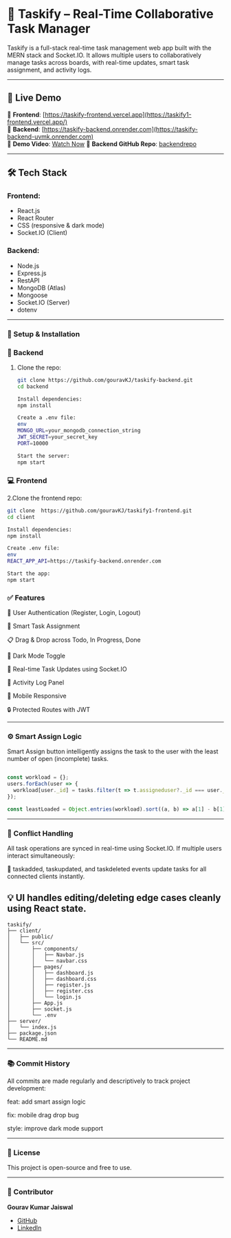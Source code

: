 # 🚀 Taskify – Real-Time Collaborative Task Manager

Taskify is a full-stack real-time task management web app built with the MERN stack and Socket.IO. It allows multiple users to collaboratively manage tasks across boards, with real-time updates, smart task assignment, and activity logs.

---

## 📸 Live Demo

🔗 **Frontend**: [https://taskify-frontend.vercel.app](https://taskify1-frontend.vercel.app/)  
🔗 **Backend**: [https://taskify-backend.onrender.com](https://taskify-backend-uvmk.onrender.com)  
🎥 **Demo Video**: [Watch Now](https://youtu.be/eFSGT6CQYvc)
💾 **Backend GitHub Repo**: [backendrepo](https://github.com/gouravKJ/taskify-backend)



---

## 🛠️ Tech Stack

### Frontend:
- React.js
- React Router
- CSS (responsive & dark mode)
- Socket.IO (Client)

### Backend:
- Node.js
- Express.js
- RestAPI
- MongoDB (Atlas)
- Mongoose
- Socket.IO (Server)
- dotenv

---
### 🚀 Setup & Installation

### 🔧 Backend

1. Clone the repo:
   ```bash
   git clone https://github.com/gouravKJ/taskify-backend.git
   cd backend
   
   Install dependencies:
   npm install
   
   Create a .env file:
   env
   MONGO_URL=your_mongodb_connection_string
   JWT_SECRET=your_secret_key
   PORT=10000
   
   Start the server:
   npm start

   
### 💻 Frontend
2.Clone the frontend repo:
```bash
git clone  https://github.com/gouravKJ/taskify1-frontend.git
cd client

Install dependencies:
npm install

Create .env file:
env
REACT_APP_API=https://taskify-backend.onrender.com

Start the app:
npm start


```
### ✅ Features
👥 User Authentication (Register, Login, Logout)

🧩 Smart Task Assignment

📋 Drag & Drop across Todo, In Progress, Done

🌙 Dark Mode Toggle

💬 Real-time Task Updates using Socket.IO

📝 Activity Log Panel

📱 Mobile Responsive

🔒 Protected Routes with JWT

---
### ⚙️ Smart Assign Logic
Smart Assign button intelligently assigns the task to the user with the least number of open (incomplete) tasks.

```js

const workload = {};
users.forEach(user => {
  workload[user._id] = tasks.filter(t => t.assigneduser?._id === user._id && t.status !== 'Done').length;
});

const leastLoaded = Object.entries(workload).sort((a, b) => a[1] - b[1])[0];
```
---
### 🧱 Conflict Handling
All task operations are synced in real-time using Socket.IO. If multiple users interact simultaneously:

🔄 taskadded, taskupdated, and taskdeleted events update tasks for all connected clients instantly.

💡 UI handles editing/deleting edge cases cleanly using React state.
---

```
taskify/
├── client/
│   ├── public/
│   └── src/
│       ├── components/
│       │   ├── Navbar.js
│       │   └── navbar.css
│       ├── pages/
│       │   ├── dashboard.js
│       │   ├── dashboard.css
│       │   ├── register.js
│       │   ├── register.css
│       │   └── login.js
│       ├── App.js
│       ├── socket.js
│       └── .env
├── server/
│   └── index.js
├── package.json
└── README.md
```

---
### 📚 Commit History

All commits are made regularly and descriptively to track project development:

feat: add smart assign logic

fix: mobile drag drop bug

style: improve dark mode support

---
### 📌 License
This project is open-source and free to use.

---

### 👤 Contributor

**Gourav Kumar Jaiswal**  
- [GitHub](https://github.com/gouravKJ)  
- [LinkedIn](www.linkedin.com/in/gourav-kumar-jaiswal-b8b55a33b)

  






